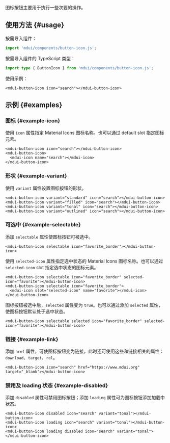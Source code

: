 图标按钮主要用于执行一些次要的操作。

## 使用方法 {#usage}

按需导入组件：

```js
import 'mdui/components/button-icon.js';
```

按需导入组件的 TypeScript 类型：

```ts
import type { ButtonIcon } from 'mdui/components/button-icon.js';
```

使用示例：

```html,example,playgroundId=203
<mdui-button-icon icon="search"></mdui-button-icon>
```

## 示例 {#examples}

### 图标 {#example-icon}

使用 `icon` 属性指定 Material Icons 图标名称。也可以通过 default slot 指定图标元素。

```html,example,expandable,playgroundId=204
<mdui-button-icon icon="search"></mdui-button-icon>
<mdui-button-icon>
  <mdui-icon name="search"></mdui-icon>
</mdui-button-icon>
```

### 形状 {#example-variant}

使用 `variant` 属性设置图标按钮的形状。

```html,example,expandable,playgroundId=205
<mdui-button-icon variant="standard" icon="search"></mdui-button-icon>
<mdui-button-icon variant="filled" icon="search"></mdui-button-icon>
<mdui-button-icon variant="tonal" icon="search"></mdui-button-icon>
<mdui-button-icon variant="outlined" icon="search"></mdui-button-icon>
```

### 可选中 {#example-selectable}

添加 `selectable` 属性使图标按钮可被选中。

```html,example,expandable,playgroundId=206
<mdui-button-icon selectable icon="favorite_border"></mdui-button-icon>
```

使用 `selected-icon` 属性指定选中状态的 Material Icons 图标名称。也可以通过 `selected-icon` slot 指定选中状态的图标元素。

```html,example,expandable,playgroundId=207
<mdui-button-icon selectable icon="favorite_border" selected-icon="favorite"></mdui-button-icon>
<mdui-button-icon selectable icon="favorite_border">
  <mdui-icon slot="selected-icon" name="favorite"></mdui-icon>
</mdui-button-icon>
```

图标按钮被选中后，`selected` 属性变为 `true`。也可以通过添加 `selected` 属性，使图标按钮默认处于选中状态。

```html,example,expandable,playgroundId=208
<mdui-button-icon selectable selected icon="favorite_border" selected-icon="favorite"></mdui-button-icon>
```

### 链接 {#example-link}

添加 `href` 属性，可使图标按钮变为链接，此时还可使用这些和链接相关的属性：`download`、`target`、`rel`。

```html,example,expandable,playgroundId=209
<mdui-button-icon icon="search" href="https://www.mdui.org" target="_blank"></mdui-button-icon>
```

### 禁用及 loading 状态 {#example-disabled}

添加 `disabled` 属性可禁用图标按钮；添加 `loading` 属性可为图标按钮添加加载中状态。

```html,example,expandable,playgroundId=210
<mdui-button-icon disabled icon="search" variant="tonal"></mdui-button-icon>
<mdui-button-icon loading icon="search" variant="tonal"></mdui-button-icon>
<mdui-button-icon loading disabled icon="search" variant="tonal"></mdui-button-icon>
```
